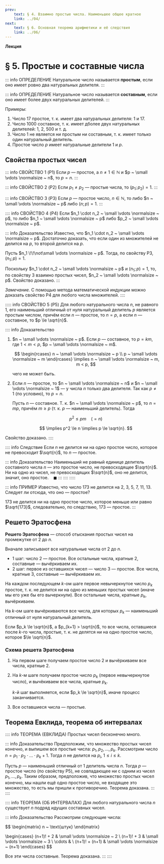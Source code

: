 ```yaml
---
prev:
    text: § 4. Взаимно простые числа. Наименьшее общее кратное
    link: ../04/
next:
    text: § 6. Основная теорема арифметики и её следствия
    link: ../06/
---
```


**Лекция**

# § 5. Простые и составные числа

::: info ОПРЕДЕЛЕНИЕ
Натуральное число называется **простым**, если оно имеет ровно два натуральных делителя.
:::

::: info ОПРЕДЕЛЕНИЕ
Натуральное число называется **составным**, если оно имеет более двух натуральных делителей.
:::

Примеры:

1. Число 17 простое, т. к. имеет два натуральных делителя: 1 и 17.
2. Число 1000 составное, т. к. имеет дболее двух натуральных делителей: 1, 2, 500 и т. д.
3. Число 1 не является ни простым ни составным, т. к. имеет только один натуральный делитель.
4. Простое число $p$ имеет натуральные делители $1$ и $p$.

## Свойства простых чисел

::: info СВОЙСТВО 1 (P1)
Если $p$ — простое, а $n \ne 1 \in \mathbb{N}$ и $p ~ \small \vdots \normalsize ~ n$, то $p = n$.
:::

::: info СВОЙСТВО 2 (P2)
Если $p_1 \ne p_2$ — простые числа, то $(p_1; p_2) = 1$.
:::

::: info СВОЙСТВО 3 (P3)
Если $p$ — простое число, $n \in \mathbb{N}$, то либо $n ~ \small \vdots \normalsize ~ p$ либо $(n; p) = 1$.
:::

:::: info СВОЙСТВО 4 (P4)
Если $n_1 \cdot n_2 ~ \small \vdots \normalsize ~ p$, то либо $n_1 ~ \small \vdots \normalsize ~ p$ либо $p_2 ~ \small \vdots \normalsize ~ p$.

::: info Доказательство
Известно, что $n_1 \cdot n_2 ~ \small \vdots \normalsize ~ p$. Достаточно доказать, что если один из множителей не делится на $p$, то второй делится на $p$.

Пусть $n_1 \!\!\not\small \vdots \normalsize ~ p$. Тогда, по свойству P3, $(n_1; p) = 1$.

Поскольку $n_1 \cdot n_2 ~ \small \vdots \normalsize ~ p$ и $(n_1; p) = 1$, то, по свойству 3 взаимно простых чисел, $n_2 ~ \small \vdots \normalsize ~ p$. Свойство доказано.
:::

*Замечание.* С помощью метода математической индукции можно доказать свойство P4 для любого числа множителей.
::::

::::: info СВОЙСТВО 5 (P5)
Для любого натурального числа $n$, не равного 1, его наименьший отличный от нуля натуральный делитель $p$ является простым числом, причём если $n$ — простое, то $n = p$, а если $n$ — составное, то $p \le \sqrt{n}$.

:::: info Доказательство
1. $n ~ \small \vdots \normalsize ~ p$. Если $p$ — составное, то $p = km$, где $1 < m < p$, $p ~ \small \vdots \normalsize ~ m$.

   $$
   \begin{rcases}
   n ~ \small \vdots \normalsize ~ p \\
   p ~ \small \vdots \normalsize ~ m
   \end{rcases} \implies n ~ \small \vdots \normalsize ~ m, m < p,
   $$

   чего не может быть.

2. Если $n$ — простое, то $n ~ \small \vdots \normalsize ~ n$ и $n ~ \small \vdots \normalsize ~ 1$ — у числа $n$ только два делителя. Так как $p \ne 1$ (по условию), то $p = n$.

   Пусть $n$ — составное. Т. к. $n ~ \small \vdots \normalsize ~ p$, то $n = mp$, причём $m \ge p$ (т. к. $p$ — наименьший делитель). Тогда

   $$
   p^2 \le pm ~ ~ ~ ~ (=n)
   $$

   $$
   \implies p^2 \le n \implies p \le \sqrt{n}.
   $$

Свойство доказано.
::::

:::: info Следствие
Если $n$ не делится ни на одно простое число, которое не превосходит $\sqrt{n}$, то $n$ — простое.

::: info Доказательство
Наименьший не равный единице делитель составного числа $n$ — это простое число, не превосходящее $\sqrt{n}$. Ни на одно из чисел, не превосходящих $\sqrt{n}$, оно не делится, значит, оно простое. $~~~\blacksquare$
:::
::::
:::::

::: info ПРИМЕР
Известно, что число 173 не делится на 2, 3, 5, 7, 11, 13. Следует ли отсюда, что оно — простое?

173 не делится ни на одно простое число, которое меньше или равно $\sqrt{173}$, следовательно, по следствию, 173 — простое.
:::

## Решето Эратосфена

**Решето Эратосфена** — способ отыскания простых чисел на промежутке от $2$ до $n$.

Вначале записывают все натуральные числа от $2$ до $n$.

* 1 шаг: число 2 — простое. Все остальные числа, кратные 2, составные — вычёркиваем их.
* 2 шаг: первое из оставшихся чисел — число 3 — простое. Все числа, кратные 3, составные — вычёркиваем их.

На каждом последующем $k$-ом шаге первое невычеркнутое число $p_k$ простое, т. к. не делится ни на одно из меньших простых чисел (иначе мы его уже бы его вычеркнули). Все остальные числа, кратные $p_k$, вычёркиваем.

На $k$-ом шаге вычёркиваются все числа, для которых $p_k$ — наименьший отличный от нуля натуральный делитель.

Если $p_k \le \sqrt{n}$, а $p_{k+1} > \sqrt{n}$, то все числа, оставшиеся после $k$-го числа, простые, т. к. не делятся ни на одно простое число, которое $\le \sqrt{n}$.

### Схема решета Эратосфена

1. На первом шаге получаем простое число 2 и вычёркиваем все числа, кратные 2.
2. На $k$-м шаге получаем простое число $p_k$ (первое невычеркнутое число), и вычёкиваем все числа, кратные $p_k$.

   $k$-й шаг выполняется, если $p_k \le \sqrt{n}$, иначе процесс заканчивается.
3. Все оставшиеся числа — простые.

## Теорема Евклида, теорема об интервалах

:::: info ТЕОРЕМА (ЕВКЛИДА)
Простых чисел бесконечно много.

::: info Доказательство
Предположим, что множество простых чисел конечно, и выпишем все простые числа: $p_1, p_2, ..., p_k$. Рассмотрим число $n = p_1 \cdot p_2 \cdot ... \cdot p_k + 1$. Тогда $n$ не делится на $p_i$, $1 \le i \le k$.

Пусть $p$ — наименьший отличный от 1 делитель числа $n$. Тогда $p$ — простое число (по свойству P5), не совпадающее ни с одним из чисел $p_1, ..., p_k$. Таким образом, предположив, что множество простых чисел конечно, мы нашли ещё одно простое число, не входящее это множество, то есть мы пришли к противоречию. Теорема доказана.
:::
::::

:::: info ТЕОРЕМА (ОБ ИНТЕРВАЛАХ)
Для любого натурального числа $n$ существует $n$ подряд идущих составных чисел.

::: info Доказательство
Рассмотрим следующие числа:

$$
\begin{matrix}
n ~ \text{штук}
\end{matrix}

\begin{cases}
(n+1)! + 2 & \small \vdots \normalsize ~ 2 \\
(n+1)! + 3 & \small \vdots \normalsize ~ 3 \\
\cdots & \\
(n+1)! + (n+1) & \small \vdots \normalsize ~ (n+1)
\end{cases}
$$

Все эти числа составные. Теорема доказана.
:::
::::